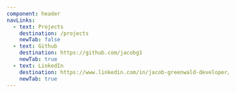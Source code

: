```yaml
---
component: header
navLinks:
  - text: Projects
    destination: /projects
    newTab: false
  - text: Github
    destination: https://github.com/jacobg1
    newTab: true
  - text: LinkedIn
    destination: https://www.linkedin.com/in/jacob-greenwald-developer/
    newTab: true
---
```

